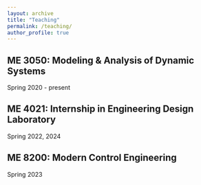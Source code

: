 ```yaml
---
layout: archive
title: "Teaching"
permalink: /teaching/
author_profile: true
---
```


ME 3050: Modeling & Analysis of Dynamic Systems
---
Spring 2020 - present 

ME 4021: Internship in Engineering Design Laboratory
---
Spring 2022, 2024

ME 8200: Modern Control Engineering
---
Spring 2023